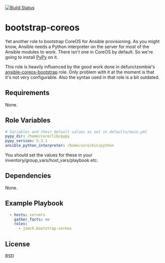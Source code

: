 [![Build Status](https://travis-ci.org/jzmch/bootstrap-coreos.svg?branch=master)](https://travis-ci.org/jzmch/bootstrap-coreos)
# bootstrap-coreos

Yet another role to bootstrap CoreOS for Ansible provisioning. As you might know, Ansible needs a Python interpreter on the server for most of the Ansible modules to work. There isn't one in CoreOS by default. So we're going to install [PyPy](http://pypy.org/index.html) on it.

This role is heavily influenced by the good work done in defunctzombie's [ansible-coreos-bootstrap](https://github.com/defunctzombie/ansible-coreos-bootstrap) role. Only problem with it at the moment is that it's not very configurable. Also the syntax used in that role is a bit outdated.

## Requirements

None.

## Role Variables
```yaml
# Variables and their default values as set in defaults/main.yml
pypy_dir: /home/core/lib/pypy
pypy_version: 5.3.1
ansible_python_interpreter: /home/core/bin/python
```
You should set the values for these in your inventory/group_vars/host_vars/playbook etc.

## Dependencies

None.

## Example Playbook

```yaml
  - hosts: servers
    gather_facts: no
    roles:
      - jzmch.bootstrap-coreos
```

## License

BSD
